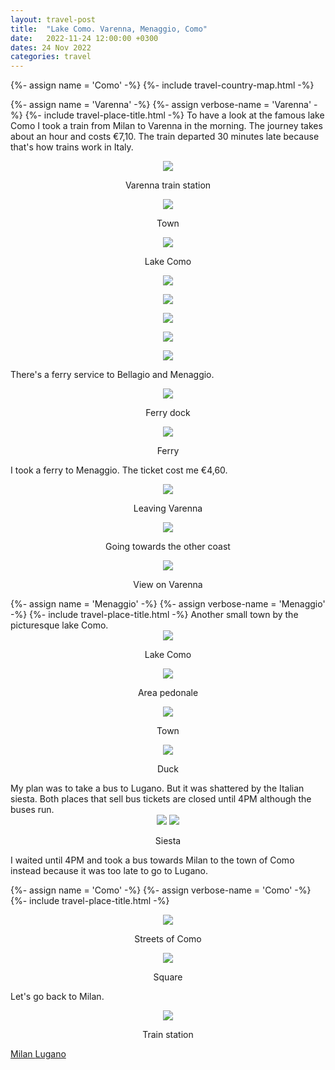 ```yaml
---
layout: travel-post
title:  "Lake Como. Varenna, Menaggio, Como"
date:   2022-11-24 12:00:00 +0300
dates: 24 Nov 2022
categories: travel
---
```

{%- assign name = 'Como' -%}
{%- include travel-country-map.html -%}


{%- assign name = 'Varenna' -%}
{%- assign verbose-name = 'Varenna' -%}
{%- include travel-place-title.html -%}
To have a look at the famous lake Como I took a train from Milan to Varenna in the morning. The journey takes about an hour and costs €7,10. The train departed 30 minutes late because that's how trains work in Italy.
<center>
<img src="{{site.baseurl}}/assets/img/como/1.jpg" />
<p class="image-label">
Varenna train station
</p>
</center>

<center>
<img src="{{site.baseurl}}/assets/img/como/2.jpg" />
<p class="image-label">
Town
</p>
</center>


<center>
<img src="{{site.baseurl}}/assets/img/como/3.jpg" />
<p class="image-label">
Lake Como
</p>
</center>

<center>
<img src="{{site.baseurl}}/assets/img/como/4.jpg" />
<p class="image-label">
</p>
</center>

<center>
<img src="{{site.baseurl}}/assets/img/como/5.jpg" />
<p class="image-label">
</p>
</center>

<center>
<img src="{{site.baseurl}}/assets/img/como/6.jpg" />
<p class="image-label">
</p>
</center>

<center>
<img src="{{site.baseurl}}/assets/img/como/7.jpg" />
<p class="image-label">
</p>
</center>

<center>
<img src="{{site.baseurl}}/assets/img/como/8.jpg" />
<p class="image-label">
</p>
</center>

There's a ferry service to Bellagio and Menaggio.
<center>
<img src="{{site.baseurl}}/assets/img/como/9.jpg" />
<p class="image-label">
Ferry dock
</p>
</center>


<center>
<img src="{{site.baseurl}}/assets/img/como/10.jpg" />
<p class="image-label">
Ferry
</p>
</center>

I took a ferry to Menaggio. The ticket cost me €4,60.
<center>
<img src="{{site.baseurl}}/assets/img/como/11.jpg" />
<p class="image-label">
Leaving Varenna
</p>
</center>

<center>
<img src="{{site.baseurl}}/assets/img/como/12.jpg" />
<p class="image-label">
Going towards the other coast
</p>
</center>

<center>
<img src="{{site.baseurl}}/assets/img/como/13.jpg" />
<p class="image-label">
View on Varenna
</p>
</center>
{%- assign name = 'Menaggio' -%}
{%- assign verbose-name = 'Menaggio' -%}
{%- include travel-place-title.html -%}
Another small town by the picturesque lake Como.
<center>
<img src="{{site.baseurl}}/assets/img/como/14.jpg" />
<p class="image-label">
Lake Como
</p>
</center>

<center>
<img src="{{site.baseurl}}/assets/img/como/14-1.jpg" />
<p class="image-label">
Area pedonale
</p>
</center>

<center>
<img src="{{site.baseurl}}/assets/img/como/14-2.jpg" />
<p class="image-label">
Town
</p>
</center>

<center>
<img src="{{site.baseurl}}/assets/img/como/15.jpg" />
<p class="image-label">
Duck
</p>
</center>
My plan was to take a bus to Lugano. But it was shattered by the Italian siesta. Both places that sell bus tickets are closed until 4PM although the buses run.
<center>
    <div class="side-by-side">
        <img src="{{site.baseurl}}/assets/img/como/15-1.jpg" />
        <img src="{{site.baseurl}}/assets/img/como/15-2.jpg" />
    </div>
    <p class="image-label">Siesta</p>
</center>
I waited until 4PM and took a bus towards Milan to the town of Como instead because it was too late to go to Lugano. 

<center></center>

{%- assign name = 'Como' -%}
{%- assign verbose-name = 'Como' -%}
{%- include travel-place-title.html -%}
<center>
<img src="{{site.baseurl}}/assets/img/como/16.jpg" />
<p class="image-label">
Streets of Como
</p>
</center>

<center>
<img src="{{site.baseurl}}/assets/img/como/17.jpg" />
<p class="image-label">
Square
</p>
</center>

Let's go back to Milan.
<center>
<img src="{{site.baseurl}}/assets/img/como/18.jpg" />
<p class="image-label">
Train station
</p>
</center>

<a class="prev" href="/travel/2022/11/23/milan.html">
Milan
</a>
<a class="next" href="/travel/2022/11/25/lugano.html">
Lugano
</a>